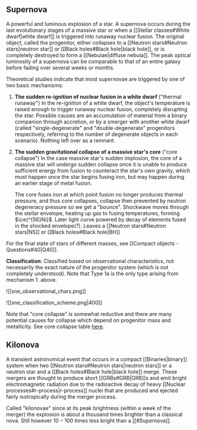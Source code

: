 ## Supernova
A powerful and luminous explosion of a star. A supernova occurs during the last evolutionary stages of a massive star or when a [[Stellar classes#White dwarf|white dwarf]] is triggered into runaway nuclear fusion. The original object, called the progenitor, either collapses to a [[Neutron stars#Neutron stars|neutron star]] or [[Black holes#Black hole|black hole]], or is completely destroyed to form a [[Nebulae|diffuse nebula]]. The peak optical luminosity of a supernova can be comparable to that of an entire galaxy before fading over several weeks or months. 

Theoretical studies indicate that most supernovae are triggered by one of two basic mechanisms: 
1. **The sudden re-ignition of nuclear fusion in a white dwarf** ("thermal runaway")
   In the re-ignition of a white dwarf, the object's temperature is raised enough to trigger runaway nuclear fusion, completely disrupting the star. Possible causes are an accumulation of material from a binary companion through accretion, or by a smerger with another white dwarf (called "single-degenerate" and "double-degenerate" progenitors respectively, referring to the number of degenerate objects in each scenario). Nothing left over as a remnant.
2. **The sudden gravitational collapse of a massive star's core** ("core collapse")
   In the case massive star's sudden implosion, the core of a massive star will undergo sudden collapse once it is unable to produce sufficient energy from fusion to counteract the star's own gravity, which must happen once the star begins fusing iron, but may happen during an earlier stage of metal fusion.
   
   The core fuses iron at which point fusion no longer produces thermal pressure, and thus core collapses, collapse then prevented by neutron degeneracy pressure so we get a "bounce". Shockwave moves through the stellar envelope, heating up gas to fusing temperatures, forming $\ce{^{56}Ni}$. Later light curve powered by decay of elements fused in the shocked envelope(?). Leaves a [[Neutron stars#Neutron stars|NS]] or [[Black holes#Black hole|BH]]

For the final state of stars of different masses, see [[Compact objects - Questions#40|Q40]].

**Classification**:
Classified based on observational characteristics, not necessarily the exact nature of the progenitor system (which is not completely understood). Note that Type 1a is the only type arising from mechanism 1. above.

![[sne_observational_chars.png]]

![[sne_classification_scheme.png|400]]

Note that "core collapse" is somewhat reductive and there are many potential causes for collapse which depend on progenitor mass and metallicity. See core collapse table [here](https://en.wikipedia.org/wiki/Supernova).


## Kilonova
A transient astronomical event that occurs in a compact [[Binaries|binary]] system when two [[Neutron stars#Neutron stars|neutron stars]] or a neutron star and a [[Black holes#Black hole|black hole]] merge. These mergers are thought to produce short [[GRBs#GRB|GRB]]s and emit bright electromagnetic radiation due to the radioactive decay of heavy [[Nuclear processes#r-process|r-process]] nuclei that are produced and ejected fairly isotropically during the merger process.

Called "kilonovae" since at its peak brightness (within a week of the merger) the explosion is about a thousand times brighter than a classical nova. Still however $10-100$ times less bright than a [[#Supernova]].